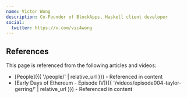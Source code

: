 ```yaml
---
name: Victor Wong
description: Co-Founder of BlockApps, Haskell client developer
social:
  twitter: https://x.com/vic4wong
---
```



## References

This page is referenced from the following articles and videos:

- [People]({{ '/people/' | relative_url }}) - Referenced in content
- [Early Days of Ethereum - Episode IV]({{ '/videos/episode004-taylor-gerring/' | relative_url }}) - Referenced in content